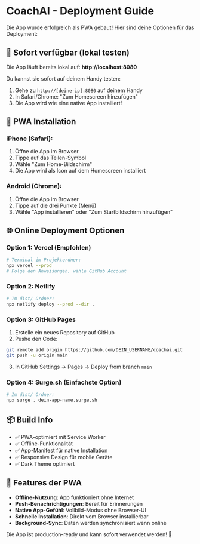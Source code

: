 # CoachAI - Deployment Guide

Die App wurde erfolgreich als PWA gebaut! Hier sind deine Optionen für das Deployment:

## 🚀 Sofort verfügbar (lokal testen)

Die App läuft bereits lokal auf: **http://localhost:8080**

Du kannst sie sofort auf deinem Handy testen:
1. Gehe zu `http://[deine-ip]:8080` auf deinem Handy
2. In Safari/Chrome: "Zum Homescreen hinzufügen"
3. Die App wird wie eine native App installiert!

## 📱 PWA Installation

### iPhone (Safari):
1. Öffne die App im Browser
2. Tippe auf das Teilen-Symbol
3. Wähle "Zum Home-Bildschirm" 
4. Die App wird als Icon auf dem Homescreen installiert

### Android (Chrome):
1. Öffne die App im Browser  
2. Tippe auf die drei Punkte (Menü)
3. Wähle "App installieren" oder "Zum Startbildschirm hinzufügen"

## 🌐 Online Deployment Optionen

### Option 1: Vercel (Empfohlen)
```bash
# Terminal im Projektordner:
npx vercel --prod
# Folge den Anweisungen, wähle GitHub Account
```

### Option 2: Netlify
```bash
# Im dist/ Ordner:
npx netlify deploy --prod --dir .
```

### Option 3: GitHub Pages
1. Erstelle ein neues Repository auf GitHub
2. Pushe den Code:
```bash
git remote add origin https://github.com/DEIN_USERNAME/coachai.git
git push -u origin main
```
3. In GitHub Settings → Pages → Deploy from branch `main`

### Option 4: Surge.sh (Einfachste Option)
```bash
# Im dist/ Ordner:
npx surge . dein-app-name.surge.sh
```

## 📦 Build Info

- ✅ PWA-optimiert mit Service Worker
- ✅ Offline-Funktionalität
- ✅ App-Manifest für native Installation
- ✅ Responsive Design für mobile Geräte
- ✅ Dark Theme optimiert

## 📱 Features der PWA

- **Offline-Nutzung**: App funktioniert ohne Internet
- **Push-Benachrichtigungen**: Bereit für Erinnerungen
- **Native App-Gefühl**: Vollbild-Modus ohne Browser-UI
- **Schnelle Installation**: Direkt vom Browser installierbar
- **Background-Sync**: Daten werden synchronisiert wenn online

Die App ist production-ready und kann sofort verwendet werden! 🎉 